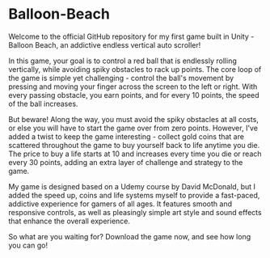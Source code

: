 # Balloon-Beach
Welcome to the official GitHub repository for my first game built in Unity - Balloon Beach, an addictive endless vertical auto scroller!

In this game, your goal is to control a red ball that is endlessly rolling vertically, while avoiding spiky obstacles to rack up points. The core loop of the game is 
simple yet challenging - control the ball's movement by pressing and moving your finger across the screen to the left or right. With every passing obstacle, you earn 
points, and for every 10 points, the speed of the ball increases.

But beware! Along the way, you must avoid the spiky obstacles at all costs, or else you will have to start the game over from zero points. However, I've added a twist 
to keep the game interesting - collect gold coins that are scattered throughout the game to buy yourself back to life anytime you die. The price to buy a life starts at
10 and increases every time you die or reach every 30 points, adding an extra layer of challenge and strategy to the game.

My game is designed based on a Udemy course by David McDonald, but I added the speed up, coins and life systems myself to provide a fast-paced, addictive experience for 
gamers of all ages. It features smooth and responsive controls, as well as pleasingly simple art style and sound effects that enhance the overall experience.

So what are you waiting for? Download the game now, and see how long you can go!

